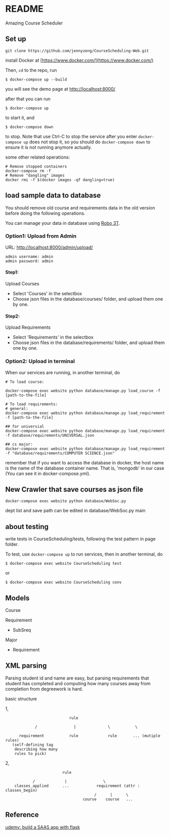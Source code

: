 # README
Amazing Course Scheduler
## Set up

```
git clone https://github.com/jennyzeng/CourseScheduling-Web.git
```

install Docker at [https://www.docker.com/](https://www.docker.com/)

Then, `cd` to the repo, run

```
$ docker-compose up --build
```

you will see the demo page at [http://localhost:8000/](http://localhost:8000/)

after that you can run 

```
$ docker-compose up
```

to start it, and 
```
$ docker-compose down
```
to stop. Note that use Ctrl-C to stop the service after you enter `docker-compose up` does not stop it, so
you should do `docker-compose down` to ensure it is not running anymore actually.

some other related operations:

```
# Remove stopped containers
docker-compose rm -f
# Remove "dangling" images
docker rmi -f $(docker images -qf dangling=true)
```
## load sample data to database
You should remove old course and requirements data in the old version before doing the following operations.

You can manage your data in database using [Robo 3T](https://robomongo.org/).

### Option1: Upload from Admin

URL: [http://localhost:8000/admin/upload/](http://localhost:8000/admin/upload/)
```
admin username: admin  
admin password: admin
```

#### Step1:

Upload Courses

- Select 'Courses' in the selectbox
- Choose json files in the database/courses/ folder, and upload them one by one.

#### Step2:

Upload Requirements

- Select  'Requirements' in the selectbox
- Choose json files in the database/requirements/ folder, and upload them one by one.

### Option2: Upload in terminal

When our services are running, in another terminal, do

```
# To load course: 

docker-compose exec website python database/manage.py load_course -f [path-to-the-file] 

# To load requirements:
# general:
docker-compose exec website python database/manage.py load_requirement -f [path-to-the-file]

## for universial
docker-compose exec website python database/manage.py load_requirement -f database/requirements/UNIVERSAL.json

## cs major:
docker-compose exec website python database/manage.py load_requirement -f "database/requirements/COMPUTER SCIENCE.json" 
```
remember that if you want to access the database in docker, the host name is the name of the database container name. 
That is, 'mongodb' in our case (You can see it in docker-compose.yml). 


## New Crawler that save courses as json file

```
docker-compose exec website python database/WebSoc.py
```
dept list and save path can be edited in database/WebSoc.py main

## about testing

write tests in CourseScheduling/tests, following the test pattern in page folder.

To test, use `docker-compose up` to run services,
then in another terminal, 
do 

```
$ docker-compose exec website CourseScheduling test
```
or 

```
$ docker-compose exec website CourseScheduling conv
```

## Models

Course

Requirement
- SubSreq

Major
- Requirement

## XML parsing 

Parsing student id and name are easy, but parsing requirements that student has completed and computing how many courses away from completion from degreework is hard.

basic structure

1,  
```                        
                            rule 
 	       
 	         /                |              \           \

      requirement           rule             rule		... (mutiple rules)
   (self-defining tag                    
    describing how many
    rules to pick)
```
2,    
```                   
                         rule
 
		    /             |                \       
    classes_applied      ...            requirement (attr : classes_begin)
                                       /      |      \
                                  course    course   ...
```

## Reference

[udemy: build a SAAS app with flask](https://www.udemy.com/the-build-a-saas-app-with-flask-course)
